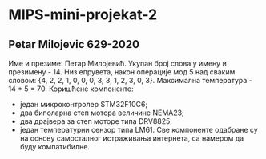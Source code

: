 # MIPS-mini-projekat-2
Petar Milojevic 629-2020
-----------------------------------
Име и презиме: Петар Милојевић.
Укупан број слова у имену и презимену - 14.
Низ епрувета, након операције мод 5 над сваким словом: {4, 2, 2, 1, 0, 0, 0, 3, 3, 1, 2, 3, 0, 3}.
Максимална температура - 14 * 5 = 70.
Коришћене компоненте:
- један микроконтролер STM32F10C6;
- два биполарна степ мотора величине NEMA23;
- два драјвера за степ моторе типа DRV8825;
- један температурни сензор типа LM61.
Све компоненте одабране су на основу самосталног истраживања интернета, са намером да буду компатибилне.
